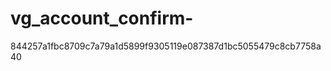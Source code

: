vg_account_confirm-
===================
844257a1fbc8709c7a79a1d5899f9305119e087387d1bc5055479c8cb7758a40
